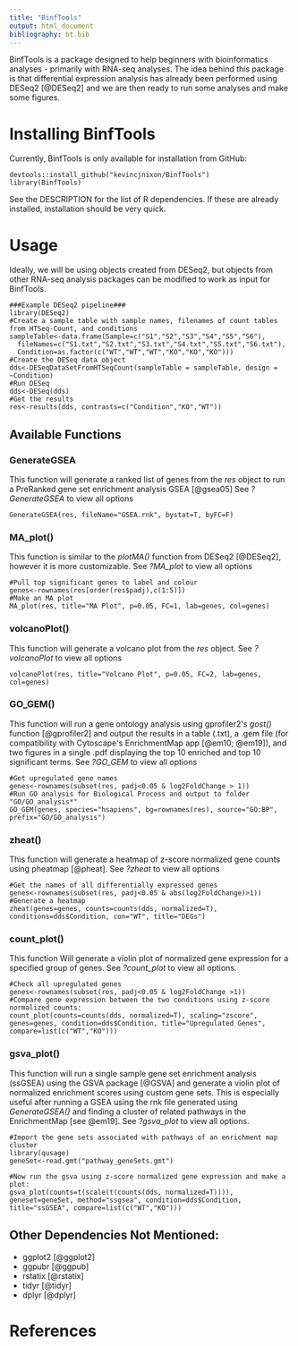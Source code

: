 ```yaml
---
title: "BinfTools"
output: html_document
bibliography: bt.bib
---
```


BinfTools is a package designed to help beginners with bioinformatics analyses - primarily with RNA-seq analyses. The idea behind this package is that differential expression analysis has already been performed using DESeq2 [@DESeq2] and we are then ready to run some analyses and make some figures.

# Installing BinfTools

Currently, BinfTools is only available for installation from GitHub:

```{r}
devtools::install_github("kevincjnixon/BinfTools")
library(BinfTools)
```
See the DESCRIPTION for the list of R dependencies. If these are already installed, installation should be very quick.

# Usage

Ideally, we will be using objects created from DESeq2, but objects from other RNA-seq analysis packages can be modified to work as input for BinfTools.

```{r}
###Example DESeq2 pipeline###
library(DESeq2)
#Create a sample table with sample names, filenames of count tables from HTSeq-Count, and conditions
sampleTable<-data.frame(Sample=c("S1","S2","S3","S4","S5","S6"),
  fileNames=c("S1.txt","S2.txt","S3.txt","S4.txt","S5.txt","S6.txt"),
  Condition=as.factor(c("WT","WT","WT","KO","KO","KO")))
#Create the DESeq data object
dds<-DESeqDataSetFromHTSeqCount(sampleTable = sampleTable, design = ~Condition)
#Run DESeq
dds<-DESeq(dds)
#Get the results
res<-results(dds, contrasts=c("Condition","KO","WT"))
```

## Available Functions

### GenerateGSEA

This function will generate a ranked list of genes from the *res* object to run a PreRanked gene set enrichment analysis GSEA [@gsea05]
See *?GenerateGSEA* to view all options

```{r}
GenerateGSEA(res, fileName="GSEA.rnk", bystat=T, byFC=F)
```
### MA_plot()

This function is similar to the *plotMA()* function from DESeq2 [@DESeq2], however it is more customizable.
See *?MA_plot* to view all options

```{r}
#Pull top significant genes to label and colour
genes<-rownames(res[order(res$padj),c(1:5)])
#Make an MA plot
MA_plot(res, title="MA Plot", p=0.05, FC=1, lab=genes, col=genes)
```
### volcanoPlot()

This function will generate a volcano plot from the *res* object.
See *?volcanoPlot* to view all options

```{r}
volcanoPlot(res, title="Volcano Plot", p=0.05, FC=2, lab=genes, col=genes)
```

### GO_GEM()

This function will run a gene ontology analysis using gprofiler2's *gost()* function [@gprofiler2] and output the results in a table (.txt), a .gem file (for compatibility with Cytoscape's EnrichmentMap app [@em10; @em19]), and two figures in a single .pdf displaying the top 10 enriched and top 10 significant terms.
See *?GO_GEM* to view all options

```{r}
#Get upregulated gene names
genes<-rownames(subset(res, padj<0.05 & log2FoldChange > 1))
#Run GO analysis for Biological Process and output to folder "GO/GO_analysis*"
GO_GEM(genes, species="hsapiens", bg=rownames(res), source="GO:BP", prefix="GO/GO_analysis")
```

### zheat()

This function will generate a heatmap of z-score normalized gene counts using pheatmap [@pheat].
See *?zheat* to view all options

```{r}
#Get the names of all differentially expressed genes
genes<-rownames(subset(res, padj<0.05 & abs(log2FoldChange)>1))
#Generate a heatmap
zheat(genes=genes, counts=counts(dds, normalized=T), conditions=dds$Condition, con="WT", title="DEGs")
```

### count_plot()

This function Will generate a violin plot of normalized gene expression for a specified group of genes.
See *?count_plot* to view all options.

```{r}
#Check all upregulated genes
genes<-rownames(subset(res, padj<0.05 & log2FoldChange >1))
#Compare gene expression between the two conditions using z-score normalized counts:
count_plot(counts=counts(dds, normalized=T), scaling="zscore", genes=genes, condition=dds$Condition, title="Upregulated Genes", compare=list(c("WT","KO")))
```

### gsva_plot()

This function will run a single sample gene set enrichment analysis (ssGSEA) using the GSVA package [@GSVA] and generate a violin plot of normalized enrichment scores using custom gene sets. This is especially useful after running a GSEA using the rnk file generated using *GenerateGSEA()* and finding a cluster of related pathways in the EnrichmentMap [see @em19].
See *?gsva_plot* to view all options.

```{r}
#Import the gene sets associated with pathways of an enrichment map cluster
library(qusage)
geneSet<-read.gmt("pathway_geneSets.gmt")

#Now run the gsva using z-score normalized gene expression and make a plot:
gsva_plot(counts=t(scale(t(counts(dds, normalized=T)))), geneset=geneSet, method="ssgsea", condition=dds$Condition, title="ssGSEA", compare=list(c("WT","KO")))

```
## Other Dependencies Not Mentioned:
- ggplot2 [@ggplot2]
- ggpubr [@ggpub]
- rstatix [@rstatix]
- tidyr [@tidyr]
- dplyr [@dplyr]

# References

